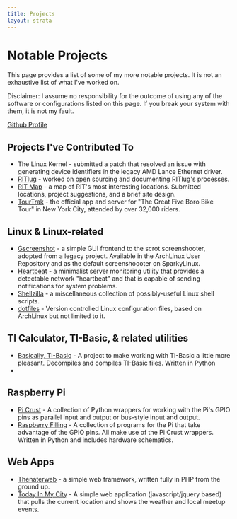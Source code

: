 ```yaml
---
title: Projects
layout: strata
---
```

Notable Projects
=============

This page provides a list of some of my more notable projects. It is not an exhaustive list of what I've worked on.

Disclaimer: I assume no responsibility for the outcome of using any of the software or configurations listed on this page. If you break your system with them, it is not my fault.

[Github Profile](https://github.com/thenaterhood)

Projects I've Contributed To
----------------------------
* The Linux Kernel - submitted a patch that resolved an issue with generating device identifiers in the legacy AMD Lance Ethernet driver.
* [RITlug](http://ritlug.github.io) - worked on open sourcing and documenting RITlug's processes.
* [RIT Map](http://ritmap.github.io/) - a map of RIT's most interesting locations. Submitted locations, project suggestions, and a brief site design.
* [TourTrak](http://github.com/tourtrak) - the official app and server for "The Great Five Boro Bike Tour" in New York City, attended by over 32,000 riders.

Linux & Linux-related
---------------------
* [Gscreenshot](https://github.com/thenaterhood/gscreenshot) - a simple GUI frontend to the scrot screenshooter, adopted from a legacy project. Available in the ArchLinux User Repository and as the default screenshoooter on SparkyLinux.
* [Heartbeat](https://github.com/thenaterhood/heartbeat) - a minimalist server monitoring utility that provides a detectable network "heartbeat" and that is capable of sending notifications for system problems.
* [Shellzilla](https://github.com/thenaterhood/shellzilla) - a miscellaneous collection of possibly-useful Linux shell scripts.
* [dotfiles](https://github.com/thenaterhood/dotfiles) - Version controlled Linux configuration files, based on ArchLinux but not limited to it.

TI Calculator, TI-Basic, & related utilities
---------------------------------------------
* [Basically, TI-Basic](https://github.com/thenaterhood/basically-ti-basic) - A project to make working with TI-Basic a little more pleasant. Decompiles and compiles TI-Basic files. Written in Python
* 

Raspberry Pi
------------
* [Pi Crust](https://github.com/thenaterhood/pi-crust) - A collection of Python wrappers for working with the Pi's GPIO pins as parallel input and output or bus-style input and output.
* [Raspberry Filling](https://github.com/thenaterhood/raspberry-filling) - A collection of programs for the Pi that take advantage of the GPIO pins. All make use of the Pi Crust wrappers. Written in Python and includes hardware schematics.

Web Apps
----------
* [Thenaterweb](https://github.com/thenaterhood/thenaterweb) - a simple web framework, written fully in PHP from the ground up.
* [Today In My City](http://todayinmy.city) - A simple web application (javascript/jquery based) that pulls the current location and shows the weather and local meetup events.
